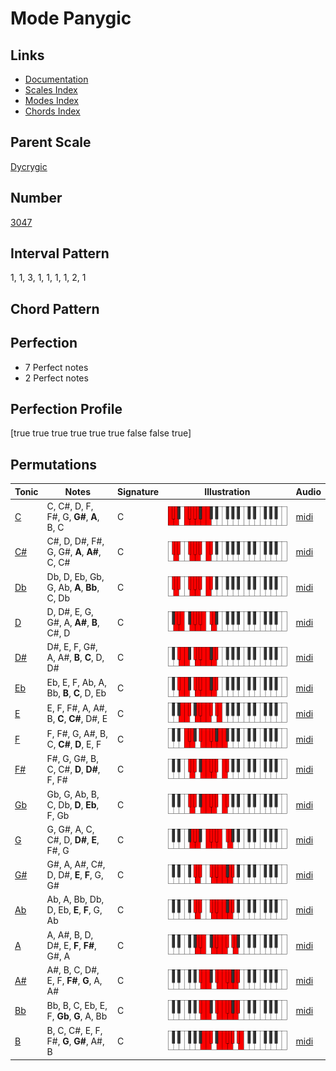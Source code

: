 # Mode Panygic

## Links

- [Documentation](index.md)
- [Scales Index](Scales.md)
- [Modes Index](Modes.md)
- [Chords Index](Chords.md)

## Parent Scale

[Dycrygic](ScaleDycrygic.md)

## Number

[3047](https://ianring.com/musictheory/scales/3047)

## Interval Pattern

1, 1, 3, 1, 1, 1, 1, 2, 1

## Chord Pattern



## Perfection

- 7 Perfect notes
- 2 Perfect notes

## Perfection Profile

[true true true true true true false false true]

## Permutations

| Tonic | Notes | Signature | Illustration | Audio |
|-------|-------|-----------|--------------|-------|
| [C](ModeCNaturalPanygic.md) | C, C#, D, F, F#, G, **G#**, **A**, B, C | C | ![CNaturalPanygic](ModeCNaturalPanygic.png) | [midi](https://github.com/edipermadi/music/blob/main/docs/ModeCNaturalPanygic.mid?raw=true) |
| [C#](ModeCSharpPanygic.md) | C#, D, D#, F#, G, G#, **A**, **A#**, C, C# | C | ![CSharpPanygic](ModeCSharpPanygic.png) | [midi](https://github.com/edipermadi/music/blob/main/docs/ModeCSharpPanygic.mid?raw=true) |
| [Db](ModeDFlatPanygic.md) | Db, D, Eb, Gb, G, Ab, **A**, **Bb**, C, Db | C | ![DFlatPanygic](ModeDFlatPanygic.png) | [midi](https://github.com/edipermadi/music/blob/main/docs/ModeDFlatPanygic.mid?raw=true) |
| [D](ModeDNaturalPanygic.md) | D, D#, E, G, G#, A, **A#**, **B**, C#, D | C | ![DNaturalPanygic](ModeDNaturalPanygic.png) | [midi](https://github.com/edipermadi/music/blob/main/docs/ModeDNaturalPanygic.mid?raw=true) |
| [D#](ModeDSharpPanygic.md) | D#, E, F, G#, A, A#, **B**, **C**, D, D# | C | ![DSharpPanygic](ModeDSharpPanygic.png) | [midi](https://github.com/edipermadi/music/blob/main/docs/ModeDSharpPanygic.mid?raw=true) |
| [Eb](ModeEFlatPanygic.md) | Eb, E, F, Ab, A, Bb, **B**, **C**, D, Eb | C | ![EFlatPanygic](ModeEFlatPanygic.png) | [midi](https://github.com/edipermadi/music/blob/main/docs/ModeEFlatPanygic.mid?raw=true) |
| [E](ModeENaturalPanygic.md) | E, F, F#, A, A#, B, **C**, **C#**, D#, E | C | ![ENaturalPanygic](ModeENaturalPanygic.png) | [midi](https://github.com/edipermadi/music/blob/main/docs/ModeENaturalPanygic.mid?raw=true) |
| [F](ModeFNaturalPanygic.md) | F, F#, G, A#, B, C, **C#**, **D**, E, F | C | ![FNaturalPanygic](ModeFNaturalPanygic.png) | [midi](https://github.com/edipermadi/music/blob/main/docs/ModeFNaturalPanygic.mid?raw=true) |
| [F#](ModeFSharpPanygic.md) | F#, G, G#, B, C, C#, **D**, **D#**, F, F# | C | ![FSharpPanygic](ModeFSharpPanygic.png) | [midi](https://github.com/edipermadi/music/blob/main/docs/ModeFSharpPanygic.mid?raw=true) |
| [Gb](ModeGFlatPanygic.md) | Gb, G, Ab, B, C, Db, **D**, **Eb**, F, Gb | C | ![GFlatPanygic](ModeGFlatPanygic.png) | [midi](https://github.com/edipermadi/music/blob/main/docs/ModeGFlatPanygic.mid?raw=true) |
| [G](ModeGNaturalPanygic.md) | G, G#, A, C, C#, D, **D#**, **E**, F#, G | C | ![GNaturalPanygic](ModeGNaturalPanygic.png) | [midi](https://github.com/edipermadi/music/blob/main/docs/ModeGNaturalPanygic.mid?raw=true) |
| [G#](ModeGSharpPanygic.md) | G#, A, A#, C#, D, D#, **E**, **F**, G, G# | C | ![GSharpPanygic](ModeGSharpPanygic.png) | [midi](https://github.com/edipermadi/music/blob/main/docs/ModeGSharpPanygic.mid?raw=true) |
| [Ab](ModeAFlatPanygic.md) | Ab, A, Bb, Db, D, Eb, **E**, **F**, G, Ab | C | ![AFlatPanygic](ModeAFlatPanygic.png) | [midi](https://github.com/edipermadi/music/blob/main/docs/ModeAFlatPanygic.mid?raw=true) |
| [A](ModeANaturalPanygic.md) | A, A#, B, D, D#, E, **F**, **F#**, G#, A | C | ![ANaturalPanygic](ModeANaturalPanygic.png) | [midi](https://github.com/edipermadi/music/blob/main/docs/ModeANaturalPanygic.mid?raw=true) |
| [A#](ModeASharpPanygic.md) | A#, B, C, D#, E, F, **F#**, **G**, A, A# | C | ![ASharpPanygic](ModeASharpPanygic.png) | [midi](https://github.com/edipermadi/music/blob/main/docs/ModeASharpPanygic.mid?raw=true) |
| [Bb](ModeBFlatPanygic.md) | Bb, B, C, Eb, E, F, **Gb**, **G**, A, Bb | C | ![BFlatPanygic](ModeBFlatPanygic.png) | [midi](https://github.com/edipermadi/music/blob/main/docs/ModeBFlatPanygic.mid?raw=true) |
| [B](ModeBNaturalPanygic.md) | B, C, C#, E, F, F#, **G**, **G#**, A#, B | C | ![BNaturalPanygic](ModeBNaturalPanygic.png) | [midi](https://github.com/edipermadi/music/blob/main/docs/ModeBNaturalPanygic.mid?raw=true) |
